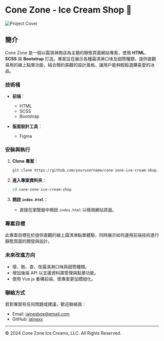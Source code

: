 # Cone Zone - Ice Cream Shop 🍦

![Project Cover](../專案cover/霜淇淋商店%20cover.png)

## 簡介
Cone Zone 是一個以霜淇淋商店為主題的靜態頁面網站專案，使用 **HTML**、**SCSS** 與 **Bootstrap** 打造。專案旨在展示各種霜淇淋口味及甜筒種類，提供直觀易用的線上點單功能，結合簡約美觀的設計風格，讓用戶能夠輕鬆選購喜愛的冰品。

### 技術棧
- **前端**：
  - HTML
  - SCSS
  - Bootstrap

- **版面設計工具**：
  - Figma

### 安裝與執行

1. **Clone 專案**：
    ```bash
    git clone https://github.com/yourusername/cone-zone-ice-cream-shop.git
    ```

2. **進入專案資料夾**：
    ```bash
    cd cone-zone-ice-cream-shop
    ```

3. **開啟 `index.html`**：
    - 直接在瀏覽器中開啟 `index.html` 以檢視網站頁面。

### 專案目標
此專案目標在於提供直觀的線上霜淇淋點單體驗，同時展示如何運用前端技術進行靜態頁面的開發與設計。

### 未來改進方向
- 增、刪、查、改霜淇淋口味與甜筒種類。
- 增加後端 API 以支援資料庫管理與點單功能。
- 使用 Vue.js 重構前端，使專案更加模組化。

### 聯絡方式
若對專案有任何問題或建議，歡迎聯絡我：
- Email: jainesbox@email.com
- GitHub: [jainexx](https://github.com/jainexx)

---

© 2024 Cone Zone Ice Creams, LLC. All Rights Reserved.